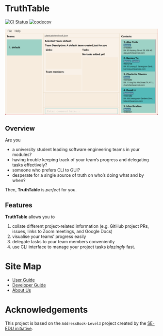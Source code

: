 # TruthTable

[![CI Status](https://github.com/AY2223S1-CS2103T-W13-4/tp/workflows/Java%20CI/badge.svg)](https://github.com/AY2223S1-CS2103T-W13-4/tp/actions)
[![codecov](https://codecov.io/gh/AY2223S1-CS2103T-W13-4/tp/branch/master/graph/badge.svg?token=48P7UCIY1A)](https://codecov.io/gh/AY2223S1-CS2103T-W13-4/tp)

![Ui](docs/images/Ui.png)

## Overview

Are you

- a university student leading software engineering teams in your modules?
- having trouble keeping track of your team’s progress and delegating tasks effectively?
- someone who prefers CLI to GUI?
- desperate for a single source of truth on who’s doing what and by when?

Then, **TruthTable** is _perfect_ for you.

## Features

**TruthTable** allows you to

1. collate different project-related information (e.g. GitHub project PRs, issues, links to Zoom meetings, and Google
   Docs)
2. visualise your teams’ progress easily
3. delegate tasks to your team members conveniently
4. use CLI interface to manage your project tasks _blazingly_ fast.

# Site Map
* [User Guide](https://ay2223s1-cs2103t-w13-4.github.io/tp/UserGuide.html)
* [Developer Guide](https://ay2223s1-cs2103t-w13-4.github.io/tp/DeveloperGuide.html)
* [About Us](https://ay2223s1-cs2103t-w13-4.github.io/tp/AboutUs.html)

# Acknowledgements

This project is based on the `AddressBook-Level3` project created by the [SE-EDU initiative](https://se-education.org).

